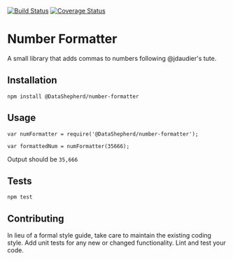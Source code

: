 [![Build Status](https://travis-ci.org/DataShepherd/number-formatter.svg?branch=master)](https://travis-ci.org/DataShepherd/number-formatter) [![Coverage Status](https://coveralls.io/repos/github/DataShepherd/number-formatter/badge.svg?branch=master)](https://coveralls.io/github/DataShepherd/number-formatter?branch=master)

Number Formatter
================

A small library that adds commas to numbers following @jdaudier's tute.

## Installation

  `npm install @DataShepherd/number-formatter`

## Usage

    var numFormatter = require('@DataShepherd/number-formatter');

    var formattedNum = numFormatter(35666);

  Output should be `35,666`


## Tests

  `npm test`

## Contributing

  In lieu of a formal style guide, take care to maintain the existing coding
  style. Add unit tests for any new or changed functionality.  Lint and test
  your code.
